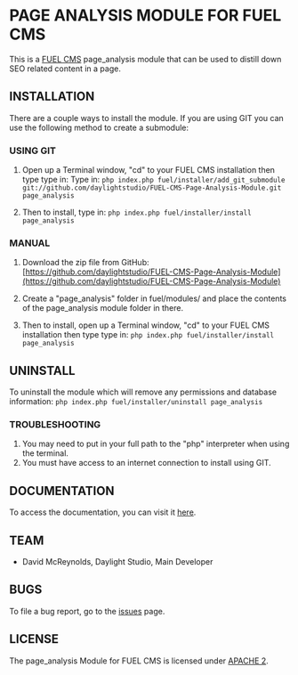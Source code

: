 # PAGE ANALYSIS MODULE FOR FUEL CMS
This is a [FUEL CMS](http://www.getfuelcms.com) page_analysis module that can be used to distill down SEO related content in a page.

## INSTALLATION
There are a couple ways to install the module. If you are using GIT you can use the following method
to create a submodule:

### USING GIT
1. Open up a Terminal window, "cd" to your FUEL CMS installation then type type in: 
Type in:
``php index.php fuel/installer/add_git_submodule git://github.com/daylightstudio/FUEL-CMS-Page-Analysis-Module.git page_analysis``

2. Then to install, type in:
``php index.php fuel/installer/install page_analysis``


### MANUAL
1. Download the zip file from GitHub:
[https://github.com/daylightstudio/FUEL-CMS-Page-Analysis-Module](https://github.com/daylightstudio/FUEL-CMS-Page-Analysis-Module)

2. Create a "page_analysis" folder in fuel/modules/ and place the contents of the page_analysis module folder in there.

3. Then to install, open up a Terminal window, "cd" to your FUEL CMS installation then type type in:
``php index.php fuel/installer/install page_analysis``

## UNINSTALL

To uninstall the module which will remove any permissions and database information:
``php index.php fuel/installer/uninstall page_analysis``

### TROUBLESHOOTING
1. You may need to put in your full path to the "php" interpreter when using the terminal.
2. You must have access to an internet connection to install using GIT.


## DOCUMENTATION
To access the documentation, you can visit it [here](http://docs.getfuelcms.com/modules/page_analysis).

## TEAM
* David McReynolds, Daylight Studio, Main Developer

## BUGS
To file a bug report, go to the [issues](https://github.com/daylightstudio/FUEL-CMS-Page-Analysis-Module/issues) page.

## LICENSE
The page_analysis Module for FUEL CMS is licensed under [APACHE 2](http://www.apache.org/licenses/LICENSE-2.0).
